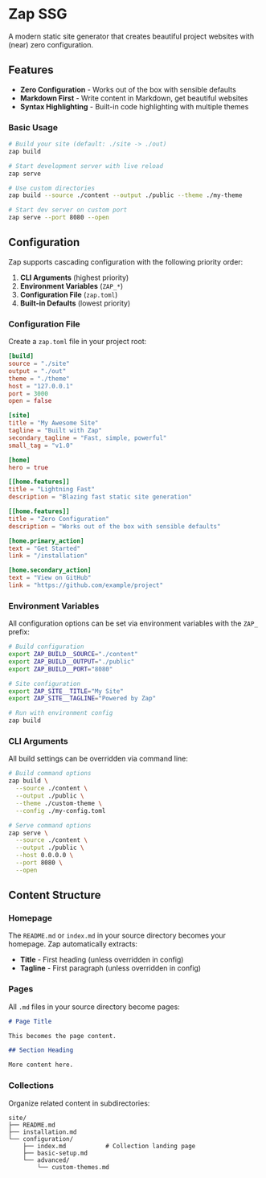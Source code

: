 # Zap SSG

A modern static site generator that creates beautiful project websites with (near) zero configuration.

## Features

- **Zero Configuration** - Works out of the box with sensible defaults
- **Markdown First** - Write content in Markdown, get beautiful websites
- **Syntax Highlighting** - Built-in code highlighting with multiple themes

### Basic Usage

```bash
# Build your site (default: ./site -> ./out)
zap build

# Start development server with live reload
zap serve

# Use custom directories
zap build --source ./content --output ./public --theme ./my-theme

# Start dev server on custom port
zap serve --port 8080 --open
```

## Configuration

Zap supports cascading configuration with the following priority order:

1. **CLI Arguments** (highest priority)
2. **Environment Variables** (`ZAP_*`)
3. **Configuration File** (`zap.toml`)
4. **Built-in Defaults** (lowest priority)

### Configuration File

Create a `zap.toml` file in your project root:

```toml
[build]
source = "./site"
output = "./out" 
theme = "./theme"
host = "127.0.0.1"
port = 3000
open = false

[site]
title = "My Awesome Site"
tagline = "Built with Zap"
secondary_tagline = "Fast, simple, powerful"
small_tag = "v1.0"

[home]
hero = true

[[home.features]]
title = "Lightning Fast"
description = "Blazing fast static site generation"

[[home.features]]
title = "Zero Configuration"
description = "Works out of the box with sensible defaults"

[home.primary_action]
text = "Get Started"
link = "/installation"

[home.secondary_action]
text = "View on GitHub"
link = "https://github.com/example/project"
```

### Environment Variables

All configuration options can be set via environment variables with the `ZAP_` prefix:

```bash
# Build configuration
export ZAP_BUILD__SOURCE="./content"
export ZAP_BUILD__OUTPUT="./public"
export ZAP_BUILD__PORT="8080"

# Site configuration  
export ZAP_SITE__TITLE="My Site"
export ZAP_SITE__TAGLINE="Powered by Zap"

# Run with environment config
zap build
```

### CLI Arguments

All build settings can be overridden via command line:

```bash
# Build command options
zap build \
  --source ./content \
  --output ./public \
  --theme ./custom-theme \
  --config ./my-config.toml

# Serve command options  
zap serve \
  --source ./content \
  --output ./public \
  --host 0.0.0.0 \
  --port 8080 \
  --open
```

## Content Structure

### Homepage

The `README.md` or `index.md` in your source directory becomes your homepage. Zap automatically extracts:

- **Title** - First heading (unless overridden in config)
- **Tagline** - First paragraph (unless overridden in config)

### Pages

All `.md` files in your source directory become pages:

```markdown
# Page Title

This becomes the page content.

## Section Heading

More content here.
```

### Collections

Organize related content in subdirectories:

```
site/
├── README.md
├── installation.md
└── configuration/
    ├── index.md           # Collection landing page
    ├── basic-setup.md
    └── advanced/
        └── custom-themes.md
```